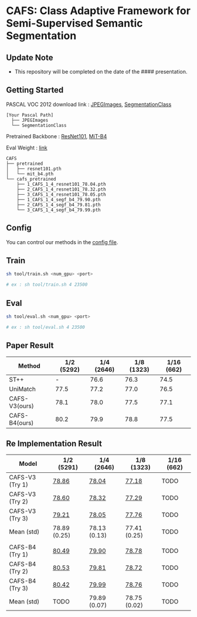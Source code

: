 # CAFS: Class Adaptive Framework for Semi-Supervised Semantic Segmentation

## Update Note
* This repository will be completed on the date of the #### presentation.

## Getting Started

PASCAL VOC 2012 download link : [JPEGImages](http://host.robots.ox.ac.uk/pascal/VOC/voc2012/VOCtrainval_11-May-2012.tar), [SegmentationClass](https://drive.google.com/file/d/1Of_zgYIG_zdX1gJhnmFJRZ3uBTza2mpw/view?usp=sharing)

```angular2html
[Your Pascal Path]
  ├── JPEGImages
  └── SegmentationClass
```

Pretrained Backbone : [ResNet101](https://drive.google.com/file/d/126ZzFt8PQ0KX7dvKCn-ZSeKb468mZOyj/view?usp=share_link), [MiT-B4](https://drive.google.com/file/d/1Gn0QT7-SgT3k20JtSX7nyIOQJaEPcbQT/view?usp=share_link)

Eval Weight : [link](https://drive.google.com/drive/folders/11_MzauUu0de4NWCb0D4IpGtVcXLO1hSc?usp=share_link)

```angular2html
CAFS
├── pretrained
│   ├── resnet101.pth
│   └── mit_b4.pth
└── cafs_pretrained
    ├── 1_CAFS_1_4_resnet101_78.04.pth
    ├── 2_CAFS_1_4_resnet101_78.32.pth
    ├── 3_CAFS_1_4_resnet101_78.05.pth
    ├── 1_CAFS_1_4_segf_b4_79.90.pth
    ├── 2_CAFS_1_4_segf_b4_79.81.pth
    └── 3_CAFS_1_4_segf_b4_79.99.pth
```
## Config
You can control our methods in the [config file]().

## Train
```bash
sh tool/train.sh <num_gpu> <port>

# ex : sh tool/train.sh 4 23500
```

## Eval
```bash
sh tool/eval.sh <num_gpu> <port>

# ex : sh tool/eval.sh 4 23500
```

## Paper Result

| Method           |  1/2 (5292) |  1/4 (2646) |  1/8 (1323) |  1/16 (662) |
| -----------------| ----------- | ----------- | ----------- | ----------- |
| ST++             | -           | 76.6        | 76.3        | 74.5        |
| UniMatch         | 77.5        | 77.2        | 77.0        | 76.5        |
| CAFS-V3(ours)    | 78.1        | 78.0        | 77.5        | 77.1        |
| CAFS-B4(ours)    | 80.2        | 79.9        | 78.8        | 77.5        |


## Re Implementation Result

| Model               |  1/2 (5291) |  1/4 (2646) |  1/8 (1323) |  1/16 (662) |
| --------------------| ----------- | ----------- | ----------- | ----------- |
| CAFS-V3 (Try 1)     | [78.86](https://drive.google.com/file/d/11U1StTB6y7TONpxO8DkLnBLpI-Cuhls2/view?usp=sharing) | [78.04](https://drive.google.com/file/d/1M-mp2XyQy4PE6OZoaDXQB0nViY0k8R__/view?usp=sharing) | [77.18](https://drive.google.com/file/d/1xJ8DPYHsqFm2OZOvJnUdqGVgWPvWiMk9/view?usp=sharing)        | TODO        |
| CAFS-V3 (Try 2)     | [78.60](https://drive.google.com/file/d/19QoxDPdLl7M1SxF9FfV0amaEY_RkqPbl/view?usp=sharing) | [78.32](https://drive.google.com/file/d/1QlWG0A8fzmvbauofskJiHFgqAiEOZzjM/view?usp=sharing) | [77.29](https://drive.google.com/file/d/1UPQGOXo2aLhWaEI1K4UcITRhyygsSpeu/view?usp=sharing)        | TODO        |
| CAFS-V3 (Try 3)     | [79.21](https://drive.google.com/file/d/1CinXys39ts-Ml0fdGUsA8PekL8JcoV6Y/view?usp=sharing) | [78.05](https://drive.google.com/file/d/1rJsMpMBoZLr5Uz3z4hpwEwRFKho59Z3G/view?usp=sharing) | [77.76](https://drive.google.com/file/d/1_M3sZE3XMsr6_Iq9LCkFH9yfjcEub8sp/view?usp=sharing)        | TODO        |
| Mean (std)          | 78.89 (0.25)       | 78.13 (0.13)        | 77.41 (0.25)        | TODO        |
|     |    |    |         |         |
| CAFS-B4 (Try 1)     | [80.49](https://drive.google.com/file/d/1S7LrvcFT2ozLD_PKr8OkXd9tujEUJIas/view?usp=sharing)        | [79.90](https://drive.google.com/file/d/1mLzZnt1vELRAUWnJS1FJFjtNZyYJcENj/view?usp=share_link) | [78.78](https://drive.google.com/file/d/1S4Zy4hl7QwNwqWacNM2O0pG_v_TadTz7/view?usp=sharing)        | TODO        |
| CAFS-B4 (Try 2)     | [80.53](https://drive.google.com/file/d/10FA8zYYZe5VbOTvLJ8VW7wlH-btvbRaA/view?usp=sharing)        | [79.81](https://drive.google.com/file/d/1l49MDtrBDDS0FN4NPoFX0UGoQaOsdTvt/view?usp=sharing) | [78.72](https://drive.google.com/file/d/1voq2y234u8VAwzDWjySlFWQQAONOvz-Y/view?usp=sharing)        | TODO        |
| CAFS-B4 (Try 3)     | [80.42](https://drive.google.com/file/d/1UaklR18Bqjo889QHMYZqjZdkEMIt47Lw/view?usp=sharing)        | [79.99](https://drive.google.com/file/d/1BeH8r0MiioAzw_QPy2enC8aCmXdvdOpv/view?usp=sharing) | [78.76](https://drive.google.com/file/d/1dA_FJYXkQGicxDfQkdXuWHyXxDCfTFnO/view?usp=sharing)        | TODO        |
| Mean (std)          | TODO        | 79.89 (0.07)        | 78.75 (0.02)        | TODO        |

